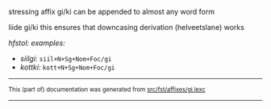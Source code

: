 stressing affix gi/ki can be appended to almost any word form

liide gi/ki
this ensures that downcasing derivation (helveetslane) works

*hfstol: examples:*
* *siilgi:* `siil+N+Sg+Nom+Foc/gi`
* *kottki:* `kott+N+Sg+Nom+Foc/gi`

* * *

<small>This (part of) documentation was generated from [src/fst/affixes/gi.lexc](https://github.com/giellalt/lang-est-x-utee/blob/main/src/fst/affixes/gi.lexc)</small>

---

